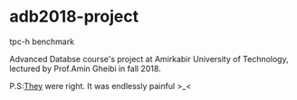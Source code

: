 # adb2018-project
tpc-h benchmark

Advanced Databse course's project at Amirkabir University of Technology, lectured by Prof.Amin Gheibi in fall 2018.

P.S:[They](https://github.com/oltpbenchmark/oltpbench) were right. It was endlessly painful >_<


